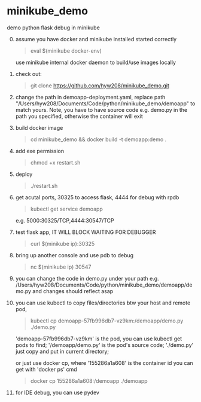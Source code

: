 # minikube_demo
demo python flask debug in minikube

0. assume you have docker and minikube installed started correctly  
    >eval $(minikube docker-env)

    use minikube internal docker daemon to build/use images locally
    
1. check out: 
    >git clone https://github.com/hyw208/minikube_demo.git

2. change the path in demoapp-deployment.yaml, replace path "/Users/hyw208/Documents/Code/python/minikube_demo/demoapp" to match yours. Note, you have to have source code e.g. demo.py in the path you specified, otherwise the container will exit
    
3. build docker image
    >cd minikube_demo && docker build -t demoapp:demo .

4. add exe permission
    >chmod +x restart.sh
    
5. deploy
    >./restart.sh
    
6. get acutal ports, 30325 to access flask, 4444 for debug with rpdb
    >kubectl get service demoapp
    
    e.g. 5000:30325/TCP,4444:30547/TCP

7. test flask app, IT WILL BLOCK WAITING FOR DEBUGGER
    >curl $(minikube ip):30325
    
8. bring up another console and use pdb to debug
    >nc $(minikube ip) 30547

9. you can change the code in demo.py under your path e.g. /Users/hyw208/Documents/Code/python/minikube_demo/demoapp/demo.py and changes should reflect asap

10. you can use kubectl to copy files/directories btw your host and remote pod, 
    >kubectl cp demoapp-57fb996db7-vz9km:/demoapp/demo.py ./demo.py
    
    'demoapp-57fb996db7-vz9km' is the pod, you can use kubectl get pods to find; 
    '/demoapp/demo.py' is the pod's source code; 
    './demo.py' just copy and put in current directory; 

    or just use docker cp, where '155286a1a608' is the container id you can get with 'docker ps' cmd
    >docker cp 155286a1a608:/demoapp ./demoapp

11. for IDE debug, you can use pydev
